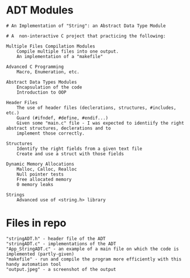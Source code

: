 # ADT Modules
    
    # An Implementation of "String": an Abstract Data Type Module
    
    # A  non-interactive C project that practicing the following:
    
    Multiple Files Compilation Modules
        Compile multiple files into one output.
        An implementation of a "makefile"
        
    Advanced C Programming
        Macro, Enumeration, etc.
        
    Abstract Data Types Modules
        Encapsulation of the code
        Introduction to OOP
    
    Header Files
        The use of header files (declerations, structures, #includes, etc.)
        Guard (#ifndef, #define, #endif...)
        Given some "main.c" file - I was expected to identiify the right abstract structures, declerations and to  
        implement those correctly.
    
    Structures
        Identify the right fields from a given text file
        Create and use a struct with those fields
        
    Dynamic Memory Allocations
        Malloc, Calloc, Realloc
        Null pointer tests
        Free allocated memory
        0 memory leaks
        
    Strings
        Advanced use of <string.h> library
        
# Files in repo
    "stringADT.h" - header file of the ADT
    "stringADT.c" - implementations of the ADT
    "App_StringADT.c" - an example of a main file on which the code is implemented (partly-given)
    "makefile" - run and compile the program more efficiently with this handy automation tool
    "output.jpeg" - a screenshot of the output

